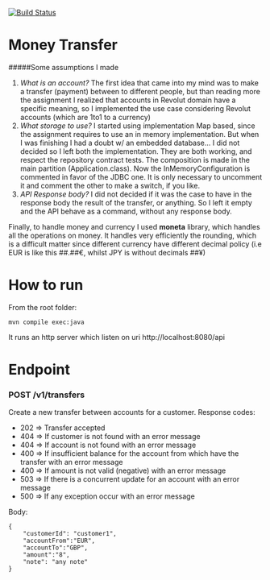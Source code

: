 [![Build Status](https://travis-ci.org/dlucia/moneytransfer.svg?branch=master)](https://travis-ci.org/dlucia/moneytransfer)
# Money Transfer

#####Some assumptions I made
1. *What is an account?* The first idea that came into my mind was to make a transfer (payment) between to different people,
but than reading more the assignment I realized that accounts in Revolut domain have a specific meaning, 
so I implemented the use case considering Revolut accounts (which are 1to1 to a currency)
2. *What storage to use?* I started using implementation Map based, since the assignment requires to use an in memory implementation.
But when I was finishing I had a doubt w/ an embedded database... I did not decided so I left both the implementation.
They are both working, and respect the repository contract tests. The composition is made in the main partition (Application.class).
Now the InMemoryConfiguration is commented in favor of the JDBC one. 
It is only necessary to uncomment it and comment the other to make a switch, if you like. 
3. *API Response body?* I did not decided if it was the case to have in the response body the result of the transfer, or anything.
So I left it empty and the API behave as a command, without any response body.

    
Finally, to handle money and currency I used **moneta** library, which handles all the operations on money.
It handles very efficiently the rounding, which is a difficult matter since different currency have different decimal policy 
(i.e EUR is like this ##.##€, whilst JPY is without decimals ##¥)

# How to run

From the root folder:
```
mvn compile exec:java
```

It runs an http server which listen on uri http://localhost:8080/api

# Endpoint

### POST /v1/transfers
Create a new transfer between accounts for a customer.
Response codes:
* 202 =\> Transfer accepted
* 404 =\> If customer is not found with an error message
* 404 =\> If account is not found with an error message
* 400 =\> If insufficient balance for the account from which have the transfer with an error message
* 400 =\> If amount is not valid (negative) with an error message
* 503 =\> If there is a concurrent update for an account with an error message
* 500 =\> If any exception occur with an error message

Body:
```
{
	"customerId": "customer1",
	"accountFrom":"EUR",
	"accountTo":"GBP",
	"amount":"8",
	"note": "any note"
}
```